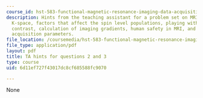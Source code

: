 ```yaml
---
course_id: hst-583-functional-magnetic-resonance-imaging-data-acquisition-and-analysis-fall-2008
description: Hints from the teaching assistant for a problem set on MRI physics, understanding
  K-space, factors that affect the spin level populations, playing with T1 and T2
  contrast, calculation of imaging gradients, human safety in MRI, and pulse sequence
  acquisition parameters.
file_location: /coursemedia/hst-583-functional-magnetic-resonance-imaging-data-acquisition-and-analysis-fall-2008/6d11ef727f43017dc8cf685588fc9070_ps2_q23_hints.pdf
file_type: application/pdf
layout: pdf
title: TA hints for questions 2 and 3
type: course
uid: 6d11ef727f43017dc8cf685588fc9070

---
```

None